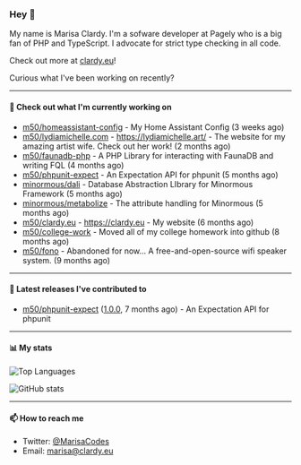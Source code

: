 ### Hey 👋

My name is Marisa Clardy. I'm a sofware developer at Pagely who is a big fan of PHP and TypeScript. I advocate for strict type checking in all code.

Check out more at [clardy.eu](https://clardy.eu)!

Curious what I've been working on recently?

---

#### 👷  Check out what I'm currently working on

- [m50/homeassistant-config](https://github.com/m50/homeassistant-config) - My Home Assistant Config (3 weeks ago)
- [m50/lydiamichelle.com](https://github.com/m50/lydiamichelle.com) - https://lydiamichelle.art/ - The website for my amazing artist wife. Check out her work! (2 months ago)
- [m50/faunadb-php](https://github.com/m50/faunadb-php) - A PHP Library for interacting with FaunaDB and writing FQL (4 months ago)
- [m50/phpunit-expect](https://github.com/m50/phpunit-expect) - An Expectation API for phpunit (5 months ago)
- [minormous/dali](https://github.com/minormous/dali) - Database Abstraction LIbrary for Minormous Framework (5 months ago)
- [minormous/metabolize](https://github.com/minormous/metabolize) - The attribute handling for Minormous (5 months ago)
- [m50/clardy.eu](https://github.com/m50/clardy.eu) - https://clardy.eu - My website (6 months ago)
- [m50/college-work](https://github.com/m50/college-work) - Moved all of my college homework into github (8 months ago)
- [m50/fono](https://github.com/m50/fono) - Abandoned for now... A free-and-open-source wifi speaker system. (9 months ago)

---

#### 🔭  Latest releases I've contributed to

- [m50/phpunit-expect](https://github.com/m50/phpunit-expect) ([1.0.0](https://github.com/m50/phpunit-expect/releases/tag/1.0.0), 7 months ago) - An Expectation API for phpunit

---

#### 📊  My stats

![Top Languages](https://github-readme-stats.vercel.app/api/top-langs/?username=m50&hide=javascript,css,html&layout=compact&langs_count=8)

![GitHub stats](https://github-readme-stats.vercel.app/api?username=m50&count_private=1&show_icons=true)

---

#### 📫  How to reach me

- Twitter: [@MarisaCodes](https://twitter.com/MarisaCodes)
- Email: [marisa@clardy.eu](mailto://marisa@clardy.eu)

